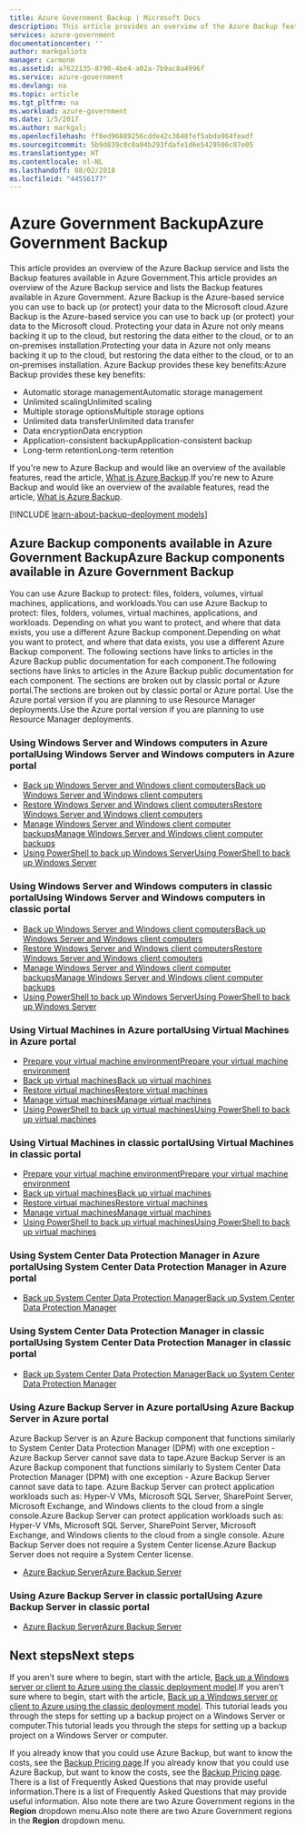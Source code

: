 ```yaml
---
title: Azure Government Backup | Microsoft Docs
description: This article provides an overview of the Azure Backup features available in Azure Government.
services: azure-government
documentationcenter: ''
author: markgalioto
manager: carmonm
ms.assetid: a7622135-8790-4be4-a02a-7b9ac8a4996f
ms.service: azure-government
ms.devlang: na
ms.topic: article
ms.tgt_pltfrm: na
ms.workload: azure-government
ms.date: 1/5/2017
ms.author: markgal;
ms.openlocfilehash: ff0ed96889256cdde42c3648fef5abda964feadf
ms.sourcegitcommit: 5b9d839c0c0a94b293fdafe1d6e5429506c07e05
ms.translationtype: HT
ms.contentlocale: nl-NL
ms.lasthandoff: 08/02/2018
ms.locfileid: "44556177"
---
```

# <a name="azure-government-backup"></a><span data-ttu-id="54f02-103">Azure Government Backup</span><span class="sxs-lookup"><span data-stu-id="54f02-103">Azure Government Backup</span></span>

<span data-ttu-id="54f02-104">This article provides an overview of the Azure Backup service and lists the Backup features available in Azure Government.</span><span class="sxs-lookup"><span data-stu-id="54f02-104">This article provides an overview of the Azure Backup service and lists the Backup features available in Azure Government.</span></span> <span data-ttu-id="54f02-105">Azure Backup is the Azure-based service you can use to back up (or protect) your data to the Microsoft cloud.</span><span class="sxs-lookup"><span data-stu-id="54f02-105">Azure Backup is the Azure-based service you can use to back up (or protect) your data to the Microsoft cloud.</span></span> <span data-ttu-id="54f02-106">Protecting your data in Azure not only means backing it up to the cloud, but restoring the data either to the cloud, or to an on-premises installation.</span><span class="sxs-lookup"><span data-stu-id="54f02-106">Protecting your data in Azure not only means backing it up to the cloud, but restoring the data either to the cloud, or to an on-premises installation.</span></span> <span data-ttu-id="54f02-107">Azure Backup provides these key benefits:</span><span class="sxs-lookup"><span data-stu-id="54f02-107">Azure Backup provides these key benefits:</span></span>

- <span data-ttu-id="54f02-108">Automatic storage management</span><span class="sxs-lookup"><span data-stu-id="54f02-108">Automatic storage management</span></span>
- <span data-ttu-id="54f02-109">Unlimited scaling</span><span class="sxs-lookup"><span data-stu-id="54f02-109">Unlimited scaling</span></span>
- <span data-ttu-id="54f02-110">Multiple storage options</span><span class="sxs-lookup"><span data-stu-id="54f02-110">Multiple storage options</span></span>
- <span data-ttu-id="54f02-111">Unlimited data transfer</span><span class="sxs-lookup"><span data-stu-id="54f02-111">Unlimited data transfer</span></span>
- <span data-ttu-id="54f02-112">Data encryption</span><span class="sxs-lookup"><span data-stu-id="54f02-112">Data encryption</span></span>
- <span data-ttu-id="54f02-113">Application-consistent backup</span><span class="sxs-lookup"><span data-stu-id="54f02-113">Application-consistent backup</span></span>
- <span data-ttu-id="54f02-114">Long-term retention</span><span class="sxs-lookup"><span data-stu-id="54f02-114">Long-term retention</span></span>

<span data-ttu-id="54f02-115">If you're new to Azure Backup and would like an overview of the available features, read the article, [What is Azure Backup](../backup/backup-introduction-to-azure-backup.md).</span><span class="sxs-lookup"><span data-stu-id="54f02-115">If you're new to Azure Backup and would like an overview of the available features, read the article, [What is Azure Backup](../backup/backup-introduction-to-azure-backup.md).</span></span>

[!INCLUDE [learn-about-backup-deployment models](../../includes/backup-deployment-models.md)]

## <a name="azure-backup-components-available-in-azure-government-backup"></a><span data-ttu-id="54f02-116">Azure Backup components available in Azure Government Backup</span><span class="sxs-lookup"><span data-stu-id="54f02-116">Azure Backup components available in Azure Government Backup</span></span>

<span data-ttu-id="54f02-117">You can use Azure Backup to protect: files, folders, volumes, virtual machines, applications, and workloads.</span><span class="sxs-lookup"><span data-stu-id="54f02-117">You can use Azure Backup to protect: files, folders, volumes, virtual machines, applications, and workloads.</span></span> <span data-ttu-id="54f02-118">Depending on what you want to protect, and where that data exists, you use a different Azure Backup component.</span><span class="sxs-lookup"><span data-stu-id="54f02-118">Depending on what you want to protect, and where that data exists, you use a different Azure Backup component.</span></span> <span data-ttu-id="54f02-119">The following sections have links to articles in the Azure Backup public documentation for each component.</span><span class="sxs-lookup"><span data-stu-id="54f02-119">The following sections have links to articles in the Azure Backup public documentation for each component.</span></span> <span data-ttu-id="54f02-120">The sections are broken out by classic portal or Azure portal.</span><span class="sxs-lookup"><span data-stu-id="54f02-120">The sections are broken out by classic portal or Azure portal.</span></span> <span data-ttu-id="54f02-121">Use the Azure portal version if you are planning to use Resource Manager deployments.</span><span class="sxs-lookup"><span data-stu-id="54f02-121">Use the Azure portal version if you are planning to use Resource Manager deployments.</span></span>

### <a name="using-windows-server-and-windows-computers-in-azure-portal"></a><span data-ttu-id="54f02-122">Using Windows Server and Windows computers in Azure portal</span><span class="sxs-lookup"><span data-stu-id="54f02-122">Using Windows Server and Windows computers in Azure portal</span></span>

- [<span data-ttu-id="54f02-123">Back up Windows Server and Windows client computers</span><span class="sxs-lookup"><span data-stu-id="54f02-123">Back up Windows Server and Windows client computers</span></span>](../backup/backup-configure-vault.md)
- [<span data-ttu-id="54f02-124">Restore Windows Server and Windows client computers</span><span class="sxs-lookup"><span data-stu-id="54f02-124">Restore Windows Server and Windows client computers</span></span>](../backup/backup-azure-restore-windows-server.md)
- [<span data-ttu-id="54f02-125">Manage Windows Server and Windows client computer backups</span><span class="sxs-lookup"><span data-stu-id="54f02-125">Manage Windows Server and Windows client computer backups</span></span>](../backup/backup-azure-manage-windows-server.md)
- [<span data-ttu-id="54f02-126">Using PowerShell to back up Windows Server</span><span class="sxs-lookup"><span data-stu-id="54f02-126">Using PowerShell to back up Windows Server</span></span>](../backup/backup-client-automation.md)

### <a name="using-windows-server-and-windows-computers-in-classic-portal"></a><span data-ttu-id="54f02-127">Using Windows Server and Windows computers in classic portal</span><span class="sxs-lookup"><span data-stu-id="54f02-127">Using Windows Server and Windows computers in classic portal</span></span>

- [<span data-ttu-id="54f02-128">Back up Windows Server and Windows client computers</span><span class="sxs-lookup"><span data-stu-id="54f02-128">Back up Windows Server and Windows client computers</span></span>](../backup/backup-configure-vault-classic.md)
- [<span data-ttu-id="54f02-129">Restore Windows Server and Windows client computers</span><span class="sxs-lookup"><span data-stu-id="54f02-129">Restore Windows Server and Windows client computers</span></span>](../backup/backup-azure-restore-windows-server-classic.md)
- [<span data-ttu-id="54f02-130">Manage Windows Server and Windows client computer backups</span><span class="sxs-lookup"><span data-stu-id="54f02-130">Manage Windows Server and Windows client computer backups</span></span>](../backup/backup-azure-manage-windows-server-classic.md)
- [<span data-ttu-id="54f02-131">Using PowerShell to back up Windows Server</span><span class="sxs-lookup"><span data-stu-id="54f02-131">Using PowerShell to back up Windows Server</span></span>](../backup/backup-client-automation-classic.md)

### <a name="using-virtual-machines-in-azure-portal"></a><span data-ttu-id="54f02-132">Using Virtual Machines in Azure portal</span><span class="sxs-lookup"><span data-stu-id="54f02-132">Using Virtual Machines in Azure portal</span></span>

- [<span data-ttu-id="54f02-133">Prepare your virtual machine environment</span><span class="sxs-lookup"><span data-stu-id="54f02-133">Prepare your virtual machine environment</span></span>](../backup/backup-azure-arm-vms-prepare.md)
- [<span data-ttu-id="54f02-134">Back up virtual machines</span><span class="sxs-lookup"><span data-stu-id="54f02-134">Back up virtual machines</span></span>](../backup/backup-azure-vms-first-look-arm.md)
- [<span data-ttu-id="54f02-135">Restore virtual machines</span><span class="sxs-lookup"><span data-stu-id="54f02-135">Restore virtual machines</span></span>](../backup/backup-azure-arm-restore-vms.md)
- [<span data-ttu-id="54f02-136">Manage virtual machines</span><span class="sxs-lookup"><span data-stu-id="54f02-136">Manage virtual machines</span></span>](../backup/backup-azure-manage-vms.md)
- [<span data-ttu-id="54f02-137">Using PowerShell to back up virtual machines</span><span class="sxs-lookup"><span data-stu-id="54f02-137">Using PowerShell to back up virtual machines</span></span>](../backup/backup-azure-vms-automation.md)

### <a name="using-virtual-machines-in-classic-portal"></a><span data-ttu-id="54f02-138">Using Virtual Machines in classic portal</span><span class="sxs-lookup"><span data-stu-id="54f02-138">Using Virtual Machines in classic portal</span></span>

- [<span data-ttu-id="54f02-139">Prepare your virtual machine environment</span><span class="sxs-lookup"><span data-stu-id="54f02-139">Prepare your virtual machine environment</span></span>](../backup/backup-azure-vms-prepare.md)
- [<span data-ttu-id="54f02-140">Back up virtual machines</span><span class="sxs-lookup"><span data-stu-id="54f02-140">Back up virtual machines</span></span>](../backup/backup-azure-vms-first-look.md)
- [<span data-ttu-id="54f02-141">Restore virtual machines</span><span class="sxs-lookup"><span data-stu-id="54f02-141">Restore virtual machines</span></span>](../backup/backup-azure-restore-vms.md)
- [<span data-ttu-id="54f02-142">Manage virtual machines</span><span class="sxs-lookup"><span data-stu-id="54f02-142">Manage virtual machines</span></span>](../backup/backup-azure-manage-vms-classic.md)
- [<span data-ttu-id="54f02-143">Using PowerShell to back up virtual machines</span><span class="sxs-lookup"><span data-stu-id="54f02-143">Using PowerShell to back up virtual machines</span></span>](../backup/backup-azure-vms-classic-automation.md)

### <a name="using-system-center-data-protection-manager-in-azure-portal"></a><span data-ttu-id="54f02-144">Using System Center Data Protection Manager in Azure portal</span><span class="sxs-lookup"><span data-stu-id="54f02-144">Using System Center Data Protection Manager in Azure portal</span></span>

- [<span data-ttu-id="54f02-145">Back up System Center Data Protection Manager</span><span class="sxs-lookup"><span data-stu-id="54f02-145">Back up System Center Data Protection Manager</span></span>](../backup/backup-azure-dpm-introduction.md)

### <a name="using-system-center-data-protection-manager-in-classic-portal"></a><span data-ttu-id="54f02-146">Using System Center Data Protection Manager in classic portal</span><span class="sxs-lookup"><span data-stu-id="54f02-146">Using System Center Data Protection Manager in classic portal</span></span>

- [<span data-ttu-id="54f02-147">Back up System Center Data Protection Manager</span><span class="sxs-lookup"><span data-stu-id="54f02-147">Back up System Center Data Protection Manager</span></span>](../backup/backup-azure-dpm-introduction-classic.md)

### <a name="using-azure-backup-server-in-azure-portal"></a><span data-ttu-id="54f02-148">Using Azure Backup Server in Azure portal</span><span class="sxs-lookup"><span data-stu-id="54f02-148">Using Azure Backup Server in Azure portal</span></span>

<span data-ttu-id="54f02-149">Azure Backup Server is an Azure Backup component that functions similarly to System Center Data Protection Manager (DPM) with one exception - Azure Backup Server cannot save data to tape.</span><span class="sxs-lookup"><span data-stu-id="54f02-149">Azure Backup Server is an Azure Backup component that functions similarly to System Center Data Protection Manager (DPM) with one exception - Azure Backup Server cannot save data to tape.</span></span> <span data-ttu-id="54f02-150">Azure Backup Server can protect application workloads such as: Hyper-V VMs, Microsoft SQL Server, SharePoint Server, Microsoft Exchange, and Windows clients to the cloud from a single console.</span><span class="sxs-lookup"><span data-stu-id="54f02-150">Azure Backup Server can protect application workloads such as: Hyper-V VMs, Microsoft SQL Server, SharePoint Server, Microsoft Exchange, and Windows clients to the cloud from a single console.</span></span> <span data-ttu-id="54f02-151">Azure Backup Server does not require a System Center license.</span><span class="sxs-lookup"><span data-stu-id="54f02-151">Azure Backup Server does not require a System Center license.</span></span>

- [<span data-ttu-id="54f02-152">Azure Backup Server</span><span class="sxs-lookup"><span data-stu-id="54f02-152">Azure Backup Server</span></span>](../backup/backup-azure-microsoft-azure-backup.md)

### <a name="using-azure-backup-server-in-classic-portal"></a><span data-ttu-id="54f02-153">Using Azure Backup Server in classic portal</span><span class="sxs-lookup"><span data-stu-id="54f02-153">Using Azure Backup Server in classic portal</span></span>

- [<span data-ttu-id="54f02-154">Azure Backup Server</span><span class="sxs-lookup"><span data-stu-id="54f02-154">Azure Backup Server</span></span>](../backup/backup-azure-microsoft-azure-backup-classic.md)


## <a name="next-steps"></a><span data-ttu-id="54f02-155">Next steps</span><span class="sxs-lookup"><span data-stu-id="54f02-155">Next steps</span></span>

<span data-ttu-id="54f02-156">If you aren't sure where to begin, start with the article, [Back up a Windows server or client to Azure using the classic deployment model](../backup/backup-configure-vault-classic.md).</span><span class="sxs-lookup"><span data-stu-id="54f02-156">If you aren't sure where to begin, start with the article, [Back up a Windows server or client to Azure using the classic deployment model](../backup/backup-configure-vault-classic.md).</span></span> <span data-ttu-id="54f02-157">This tutorial leads you through the steps for setting up a backup project on a Windows Server or computer.</span><span class="sxs-lookup"><span data-stu-id="54f02-157">This tutorial leads you through the steps for setting up a backup project on a Windows Server or computer.</span></span>

<span data-ttu-id="54f02-158">If you already know that you could use Azure Backup, but want to know the costs, see the [Backup Pricing page](http://azure.microsoft.com/pricing/details/backup/).</span><span class="sxs-lookup"><span data-stu-id="54f02-158">If you already know that you could use Azure Backup, but want to know the costs, see the [Backup Pricing page](http://azure.microsoft.com/pricing/details/backup/).</span></span> <span data-ttu-id="54f02-159">There is a list of Frequently Asked Questions that may provide useful information.</span><span class="sxs-lookup"><span data-stu-id="54f02-159">There is a list of Frequently Asked Questions that may provide useful information.</span></span> <span data-ttu-id="54f02-160">Also note there are two Azure Government regions in the **Region** dropdown menu.</span><span class="sxs-lookup"><span data-stu-id="54f02-160">Also note there are two Azure Government regions in the **Region** dropdown menu.</span></span>
